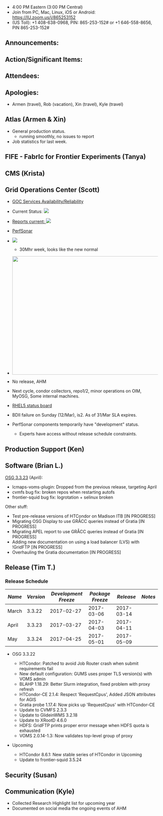    * 4:00 PM Eastern (3:00 PM Central)
   * Join from PC, Mac, Linux, iOS or Android: https://IU.zoom.us/j/865253152
   * (US Toll): +1 408-638-0968, PIN: 865-253-152# or +1 646-558-8656, PIN 865-253-152#

## Announcements: 

## Action/Significant Items: 

## Attendees: 

## Apologies:
   * Armen (travel), Rob (vacation), Xin (travel), Kyle (travel)

## Atlas (Armen & Xin)  

   * General production status. 
      * running smoothly, no issues to report
   * Job statistics for last week.     


## FIFE - FabrIc for Frontier Experiments (Tanya)

## CMS (Krista)

## Grid Operations Center (Scott)
   * [GOC Services Availability/Reliability](http://tinyurl.com/pre26vw)
   * Current Status: [<img src="http://monitor.grid.iu.edu/availability/production_status.png">](http://monitor.grid.iu.edu/availability/production.html)
   * <a href="http://reports.grid.iu.edu/reports/">Reports current: <img src="http://steige.grid.iu.edu/steige/status_reports.png"></a>
   * [PerfSonar](http://maddash.aglt2.org/maddash-webui/index.cgi?dashboard=OSG\%20Grid\%20Operations\%20Center\%20Test\%20Mesh\%20Config)
   * <img src="http://gratiaweb1.grid.iu.edu/gratiastatic/today/osg_wall_hours.png"/><br>
      * 30Mhr week, looks like the new normal
      
   * <img src="http://osg-flock.grid.iu.edu/monitoring/condor/condor_7day.png" width='630' height='390'  /><br>
   * No release, AHM
   * Next cycle, condor collectors, repo1/2, minor operations on OIM, MyOSG, Some internal machines.
   * [RHEL5 status board](http://monitor.grid.iu.edu/kernel/kernel_overview_el5.html)
   * BDII failure on Sunday (12/Mar), is2. As of 31/Mar SLA expires.
   * PerfSonar components temporarily have "development" status.
      * Experts have access without release schedule constraints.

## Production Support (Ken)

## Software (Brian L.)

[OSG 3.3.23](https://jira.opensciencegrid.org/issues/?filter=16358) (April):  

-   lcmaps-voms-plugin: Dropped from the previous release, targeting April
-   cvmfs bug fix: broken repos when restarting autofs
-   frontier-squid bug fix: logrotation + selinux broken

Other stuff:  

-   Test pre-release versions of HTCondor on Madison ITB [IN PROGRESS]
-   Migrating OSG Display to use GR&Aring;CC queries instead of Gratia [IN PROGRESS]
-   Migrating APEL report to use GR&Aring;CC queries instead of Gratia [IN PROGRESS]
-   Adding new documentation on using a load balancer (LVS) with !GridFTP [IN PROGRESS]
-   Overhauling the Gratia documentation [IN PROGRESS]

## Release (Tim T.)
### Release Schedule
| *Name* | *Version* | *Development Freeze* | *Package Freeze* | *Release* | *Notes* |
| ------ | --------- | -------------------- | ---------------- | --------- | ------- |
| March | 3.3.22 | 2017-02-27 | 2017-03-06 | 2017-03-14 | |
| April | 3.3.23 | 2017-03-27 | 2017-04-03 | 2017-04-11 | |
| May | 3.3.24 | 2017-04-25 | 2017-05-01 | 2017-05-09 | |

   * OSG 3.3.22
      * HTCondor: Patched to avoid Job Router crash when submit requirements fail
      * New default configuration: GUMS uses proper TLS version(s) with VOMS admin
      * BLAHP 1.18.29: Better Slurm integration, fixed problem with proxy refresh
      * HTCondor-CE 2.1.4: Respect 'RequestCpus', Added JSON attributes for AGIS
      * Gratia probe 1.17.4: Now picks up 'RequestCpus' with HTCondor-CE
      * Update to CVMFS 2.3.3
      * Update to GlideinWMS 3.2.18
      * Update to XRootD 4.6.0
      * HDFS: GridFTP prints proper error message when HDFS quota is exhausted
      * VOMS 2.0.14-1.3: Now validates top-level group of proxy

   * Upcoming
      * HTCondor 8.6.1: New stable series of HTCondor in Upcoming
      * Update to frontier-squid 3.5.24

## Security (Susan)

## Communication (Kyle)
   * Collected Research Highlight list for upcoming year
   * Documented on social media the ongoing events of AHM

